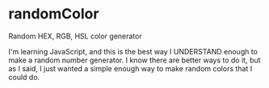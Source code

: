 # randomColor
Random HEX, RGB, HSL color generator

I'm learning JavaScript, and this is the best way I UNDERSTAND enough to make a random number generator.
I know there are better ways to do it, but as I said, I just wanted a simple enough way to make random colors that I could do.
